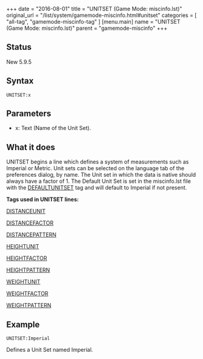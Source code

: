 +++
date = "2016-08-01"
title = "UNITSET (Game Mode: miscinfo.lst)"
original_url = "/list/system/gamemode-miscinfo.html#unitset"
categories = [ "all-tag", "gamemode-miscinfo-tag" ]
[menu.main]
    name = "UNITSET (Game Mode: miscinfo.lst)"
    parent = "gamemode-miscinfo"
+++

## Status

New 5.9.5

## Syntax

`UNITSET:x`

## Parameters

-   x: Text (Name of the Unit Set).



What it does
------------

UNITSET begins a line which defines a system of measurements such as
Imperial or Metric. Unit sets can be selected on the language tab of the
preferences dialog, by name. The Unit set in which the data is native
should always have a factor of 1. The Default Unit Set is set in the
miscinfo.lst file with the
[DEFAULTUNITSET](/list/system/gamemode-miscinfo/defaultunitset.html) tag
and will default to Imperial if not present.

**Tags used in UNITSET lines:**

[DISTANCEUNIT](/list/system/gamemode-miscinfo/distanceunit.html)

[DISTANCEFACTOR](/list/system/gamemode-miscinfo/distancefactor.html)

[DISTANCEPATTERN](/list/system/gamemode-miscinfo/distancepattern.html)

[HEIGHTUNIT](/list/system/gamemode-miscinfo/heightunit.html)

[HEIGHTFACTOR](/list/system/gamemode-miscinfo/heightfactor.html)

[HEIGHTPATTERN](/list/system/gamemode-miscinfo/heightpattern.html)

[WEIGHTUNIT](/list/system/gamemode-miscinfo/weightunit.html)

[WEIGHTFACTOR](/list/system/gamemode-miscinfo/weightfactor.html)

[WEIGHTPATTERN](/list/system/gamemode-miscinfo/weightpattern.html)

Example
-------

`UNITSET:Imperial`

Defines a Unit Set named Imperial.

